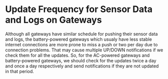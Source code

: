 # Update Frequency for Sensor Data and Logs on Gateways

Although all gateways have similar schedule for pushing their sensor data and logs, the battery-powered gateways which usualy have less stable internet connections are more prone to miss a push or two per day due to connection problems. That may cause multiple UP/DOWN notifications if we check them for all the updates. So, for the AC-powered gateways and battery-powered gateways, we should check for the updates twice a day and once a day respectively and send notifications if they are not updated in that period.
